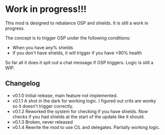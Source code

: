 # Work in progress!!!

This mod is designed to rebalance OSP and shields. It is still a work in progress.

The concept is to trigger OSP under the following conditions:
- When you have any% shields
- If you don't have shields, it will trigger if you have >90% health

So far all it does it spit out a chat message if OSP triggers. Logic is still a WIP.

## Changelog
- v0.1.0 Initial release, main feature not implemented.
- v0.1.1 A shot in the dark for working logic. I figured out crits are wonky so it doesn't trigger correctly.
- v0.1.2 Reworked the system for checking if you have shields. Now checks if you had shields at the start of the update like it should.
- v0.1.3 Broken, never released
- v0.1.4 Rewrite the mod to use CIL and delegates. Partially working logic.
